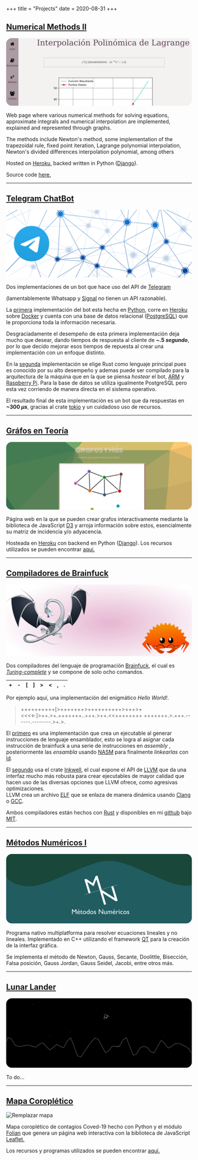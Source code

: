 +++
title = "Projects"
date = 2020-08-31
+++

## [Numerical Methods II](https://metodos-dos.herokuapp.com/)
![Métodos](/metodos.png "SS de método de Lagrange.")


Web page where various numerical methods for solving equations, approximate integrals and numerical interpolation are implemented, explained and represented through graphs.

The methods include Newton's method, some implementation of the trapezoidal rule, fixed point iteration, Lagrange polynomial interpolation, Newton's divided differences interpolation polynomial, among others

Hosted on [Heroku](https://www.heroku.com/what#), backed written in Python ([Django](https://www.djangoproject.com)). 

Source code [here.](https://github.com/mucinoab/MII)

-------------------------------------------------------------------------------
## [Telegram ChatBot](https://github.com/mucinoab/SistemedicBotRust)
![Bot](/bot.png "Red y logo")

Dos implementaciones de un bot que hace uso del API de [Telegram](https://telegram.org/) 
<!-- more -->
(lamentablemente Whatsapp y [Signal](https://www.signal.org/) no tienen un API razonable).

La [primera](https://github.com/mucinoab/SistemedicBot) implementación del bot
esta hecha en [Python](https://www.python.org/), corre en [Heroku](https://www.heroku.com/what#) sobre [Docker](https://www.docker.com/)
y cuenta con una base de datos relacional ([PostgreSQL](https://www.postgresql.org/)) que
le proporciona toda la información necesaria.   

Desgraciadamente el desempeño de esta primera implementación deja mucho que
desear, dando tiempos de respuesta al cliente de **~.5 _segundo_**, por lo que
decido mejorar esos tiempos de repuesta al crear una implementación con un
enfoque distinto.   

En la [segunda](https://github.com/mucinoab/SistemedicBotRust) implementación se
elige Rust como lenguaje principal pues es conocido por su alto desempeño y
ademas puede ser compilado para la arquitectura de la máquina que en la
que se piensa _hostear_ el bot, [ARM](https://es.wikipedia.org/wiki/Arquitectura_ARM) y 
[Raspberry Pi](https://en.wikipedia.org/wiki/Raspberry_Pi). Para la base de
datos se utiliza igualmente PostgreSQL pero esta vez corriendo de manera directa
en el sistema operativo.  

El resultado final de esta implementación es un bot que da respuestas en **~300 _µs_**, 
gracias al crate [tokio](https://tokio.rs/) y un cuidadoso uso de recursos.

-------------------------------------------------------------------------------
## [Gráfos en Teoría](https://grafosenteoria.herokuapp.com/)
![Grafos](/grafos.png "SS de grafo.")

Página web en la que se pueden crear grafos interactivamente mediante la biblioteca de JavaScript [D3](https://d3js.org/) y arroja información sobre estos, esencialmente su matriz de incidencia y/o adyacencia.

Hosteada en [Heroku](https://www.heroku.com/what#) con backend en Python ([Django](https://www.djangoproject.com/)). Los recursos utilizados se pueden encontrar [aquí.](https://github.com/mucinoab/TG)

-------------------------------------------------------------------------------
## [Compiladores de Brainfuck](https://github.com/mucinoab/BrainFCompiler-LLVM)
![Compiler](/compiler.png "LLVM y Ferris")

Dos compiladores del lenguaje de programación [Brainfuck](https://en.wikipedia.org/wiki/Brainfuck), el cual es [_Turing-complete_](https://en.wikipedia.org/wiki/Turing_completeness) y se compone de solo ocho comandos.

| + | - | [ | ] | > | < | , | . |
|---|---|---|---|---|---|---|---|     

Por ejemplo aquí, una implementación del enigmático _Hello World!_.

> ++++++++++[>+++++++>++++++++++>+++>+<<<<-]>++.>+.+++++++..+++.>++.<<++++++++
+++++++.>.+++.------.--------.>+.>.

El [primero](https://github.com/mucinoab/BrainFCompiler) es una implementación
que crea un ejecutable al generar instrucciones de lenguaje ensamblador, esto se
logra al asignar cada instrucción de brainfuck a una serie de instrucciones en _assembly_ , posteriormente las _ensambla_ usando [NASM](https://en.wikipedia.org/wijki/Netwide_Assembler) para finalmente _linkearlas_ con [ld](https://www.gnu.org/software/binutils/).

El [segundo](https://github.com/mucinoab/BrainFCompiler-LLVM) usa el crate
[Inkwell](https://lib.rs/crates/inkwell), el cual expone el API de [LLVM](https://en.wikipedia.org/wiki/LLVM) que da una interfaz mucho más robusta para crear ejecutables de mayor calidad que hacen uso de las diversas opciones que LLVM ofrece, como agresivas optimizaciones.  
LLVM crea un archivo [ELF](https://en.wikipedia.org/wiki/Executable_and_Linkable_Format) que se enlaza de manera dinámica usando [Clang](https://en.wikipedia.org/wiki/Clang) o [GCC](https://en.wikipedia.org/wiki/GNU_Compiler_Collection).

Ambos compiladores están hechos con [Rust](https://www.rust-lang.org/) y disponibles en mi [github](https://github.com/mucinoab/) bajo [MIT](https://opensource.org/licenses/MIT).  

-------------------------------------------------------------------------------
## [Métodos Numéricos I](https://github.com/mucinoab/SM)
![Métodos Uno](/MI.png "LLVM y Ferris")

Programa nativo multiplatforma para resolver ecuaciones lineales y no lineales. Implementado en
C++ utilizando el framework [QT](https://www.qt.io/) para la creación de la
interfaz gráfica. 

Se implementa el método de Newton, Gauss, Secante, Doolittle, Bisección, Falsa posición,
Gauss Jordan, Gauss Seidel, Jacobi, entre otros más. 

-------------------------------------------------------------------------------
## [Lunar Lander](https://github.com/mucinoab/LunarLanderRs)
![Lunar Lander](/lunar.png "SS de Luna Lander")

To do...

-------------------------------------------------------------------------------
## [Mapa Coroplético](/mapa.html)
![Remplazar mapa](/mapac.png "SS de Mapa.")

Mapa coroplético de contagios Coved-19 hecho con Python y el módulo [Folian](https://github.com/python-visualization/folium) que genera un página web interactiva con la biblioteca de JavaScript [Leaflet.](https://leafletjs.com/)

Los recursos y programas utilizados se pueden encontrar [aquí.](https://github.com/mucinoab/mucinoab.github.io/tree/dev/extras/recursos)
